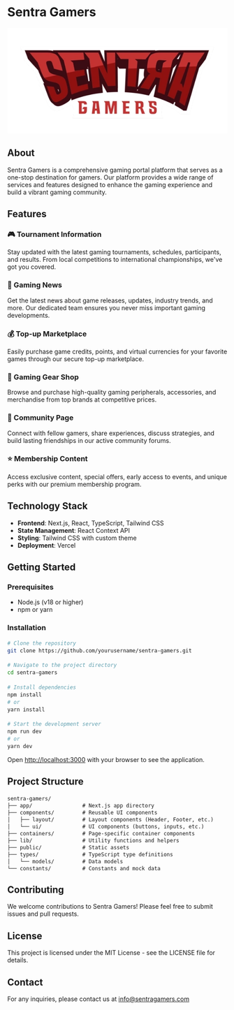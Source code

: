 # Sentra Gamers

![Sentra Gamers Logo](public/images/logo.webp)

## About

Sentra Gamers is a comprehensive gaming portal platform that serves as a one-stop destination for gamers. Our platform provides a wide range of services and features designed to enhance the gaming experience and build a vibrant gaming community.

## Features

### 🎮 Tournament Information
Stay updated with the latest gaming tournaments, schedules, participants, and results. From local competitions to international championships, we've got you covered.

### 📰 Gaming News
Get the latest news about game releases, updates, industry trends, and more. Our dedicated team ensures you never miss important gaming developments.

### 💰 Top-up Marketplace
Easily purchase game credits, points, and virtual currencies for your favorite games through our secure top-up marketplace.

### 🛒 Gaming Gear Shop
Browse and purchase high-quality gaming peripherals, accessories, and merchandise from top brands at competitive prices.

### 👥 Community Page
Connect with fellow gamers, share experiences, discuss strategies, and build lasting friendships in our active community forums.

### ⭐ Membership Content
Access exclusive content, special offers, early access to events, and unique perks with our premium membership program.

## Technology Stack

- **Frontend**: Next.js, React, TypeScript, Tailwind CSS
- **State Management**: React Context API
- **Styling**: Tailwind CSS with custom theme
- **Deployment**: Vercel

## Getting Started

### Prerequisites

- Node.js (v18 or higher)
- npm or yarn

### Installation

```bash
# Clone the repository
git clone https://github.com/yourusername/sentra-gamers.git

# Navigate to the project directory
cd sentra-gamers

# Install dependencies
npm install
# or
yarn install

# Start the development server
npm run dev
# or
yarn dev
```

Open [http://localhost:3000](http://localhost:3000) with your browser to see the application.

## Project Structure

```
sentra-gamers/
├── app/                # Next.js app directory
├── components/         # Reusable UI components
│   ├── layout/         # Layout components (Header, Footer, etc.)
│   └── ui/             # UI components (buttons, inputs, etc.)
├── containers/         # Page-specific container components
├── lib/                # Utility functions and helpers
├── public/             # Static assets
├── types/              # TypeScript type definitions
│   └── models/         # Data models
└── constants/          # Constants and mock data
```

## Contributing

We welcome contributions to Sentra Gamers! Please feel free to submit issues and pull requests.

## License

This project is licensed under the MIT License - see the LICENSE file for details.

## Contact

For any inquiries, please contact us at info@sentragamers.com
